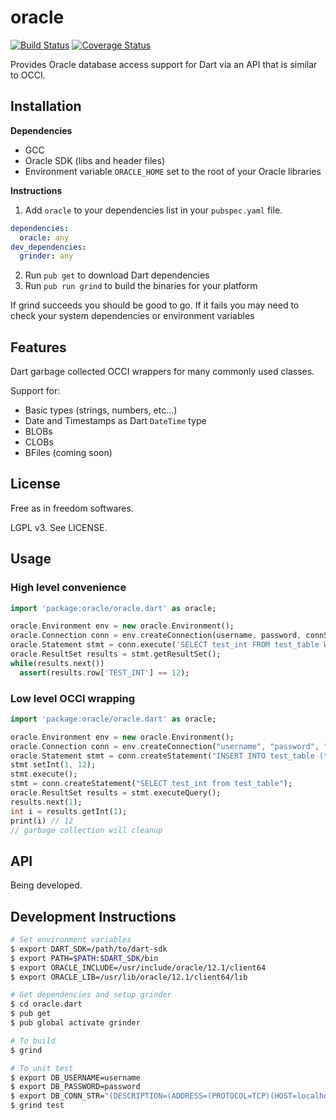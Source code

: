 # oracle

[![Build Status](http://oracledart.cjlucas.net:8080/buildStatus/icon?job=oracle.dart)](http://oracledart.cjlucas.net:8080/job/oracle.dart/)
[![Coverage Status](https://coveralls.io/repos/oracle-dart/oracle.dart/badge.svg?branch=master&service=github)](https://coveralls.io/github/oracle-dart/oracle.dart?branch=master)

Provides Oracle database access support for Dart via an API that is similar to
OCCI.

## Installation

**Dependencies**

- GCC
- Oracle SDK (libs and header files)
- Environment variable `ORACLE_HOME` set to the root of your Oracle libraries


**Instructions**

1. Add `oracle` to your dependencies list in your `pubspec.yaml` file.

  ```yaml
  dependencies:
    oracle: any
  dev_dependencies:
    grinder: any
  ```

2. Run `pub get` to download Dart dependencies
3. Run `pub run grind` to build the binaries for your platform

If grind succeeds you should be good to go. If it fails you may need to check
your system dependencies or environment variables

## Features
Dart garbage collected OCCI wrappers for many commonly used classes.

Support for:
- Basic types (strings, numbers, etc...)
- Date and Timestamps as Dart `DateTime` type
- BLOBs
- CLOBs
- BFiles (coming soon)

## License
Free as in freedom softwares.

LGPL v3. See LICENSE.

## Usage

### High level convenience
```dart
import 'package:oracle/oracle.dart' as oracle;

oracle.Environment env = new oracle.Environment();
oracle.Connection conn = env.createConnection(username, password, connString);
oracle.Statement stmt = conn.execute('SELECT test_int FROM test_table WHERE test_date=:bind', {':bind' : new DateTime(2012, 12, 19, 34, 35, 36)});
oracle.ResultSet results = stmt.getResultSet();
while(results.next())
  assert(results.row['TEST_INT'] == 12);
```

### Low level OCCI wrapping
```dart
import 'package:oracle/oracle.dart' as oracle;

oracle.Environment env = new oracle.Environment();
oracle.Connection conn = env.createConnection("username", "password", "(DESCRIPTION=(ADDRESS=(PROTOCOL=TCP)(HOST=192.168.1.1)(PORT=1521))(CONNECT_DATA=(SID=XE)))");
oracle.Statement stmt = conn.createStatement("INSERT INTO test_table (test_int INT) VALUES (:bind)");
stmt.setInt(1, 12);
stmt.execute();
stmt = conn.createStatement("SELECT test_int from test_table");
oracle.ResultSet results = stmt.executeQuery();
results.next(1);
int i = results.getInt(1);
print(i) // 12
// garbage collection will cleanup
```

## API

Being developed.

## Development Instructions

```bash
# Set environment variables
$ export DART_SDK=/path/to/dart-sdk
$ export PATH=$PATH:$DART_SDK/bin
$ export ORACLE_INCLUDE=/usr/include/oracle/12.1/client64
$ export ORACLE_LIB=/usr/lib/oracle/12.1/client64/lib

# Get dependencies and setup grinder
$ cd oracle.dart
$ pub get
$ pub global activate grinder

# To build
$ grind

# To unit test
$ export DB_USERNAME=username
$ export DB_PASSWORD=password
$ export DB_CONN_STR="(DESCRIPTION=(ADDRESS=(PROTOCOL=TCP)(HOST=localhost)(PORT=1521))(CONNECT_DATA=(SID=XE)))"
$ grind test
```
